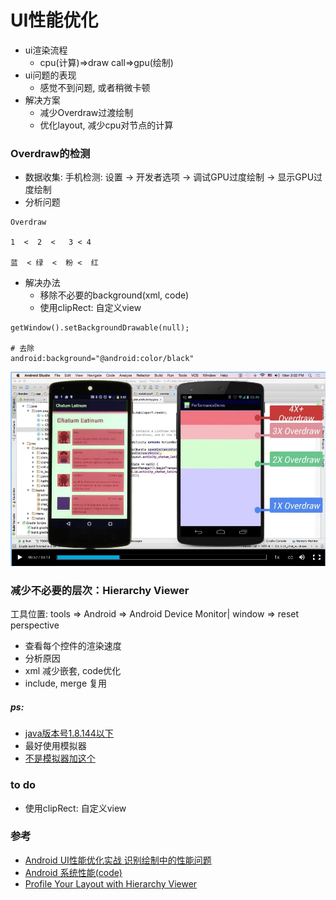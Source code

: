 # UI性能优化

* ui渲染流程
  * cpu(计算)=>draw call=>gpu(绘制)
* ui问题的表现    
  * 感觉不到问题, 或者稍微卡顿
* 解决方案
  * 减少Overdraw过渡绘制
  * 优化layout, 减少cpu对节点的计算

### Overdraw的检测

* 数据收集: 手机检测: 设置 -> 开发者选项 -> 调试GPU过度绘制 -> 显示GPU过度绘制   
* 分析问题

```
Overdraw

1  <  2  <   3 < 4

蓝  < 绿  <  粉 <  红

```    

* 解决办法
  * 移除不必要的background(xml, code)
  * 使用clipRect: 自定义view

```
getWindow().setBackgroundDrawable(null);

# 去除
android:background="@android:color/black"

```
![Alt text](https://github.com/UC10D/android-optimization/blob/master/image/4A7C20C5-FCF4-424A-96C8-AC8AF06D6D47.png)



### 减少不必要的层次：Hierarchy Viewer

工具位置: tools => Android => Android Device Monitor| window => reset perspective
 

* 查看每个控件的渲染速度
* 分析原因
* xml 减少嵌套, code优化 
* include, merge 复用

##### ps:

* [java版本号1.8.144以下](https://github.com/UC10D/Bugs/blob/master/README.md)
* 最好使用模拟器
* [不是模拟器加这个](https://github.com/romainguy/ViewServer)


### to do

* 使用clipRect: 自定义view


### 参考

* [Android UI性能优化实战 识别绘制中的性能问题](http://blog.csdn.net/lmj623565791/article/details/45556391/)
* [Android 系统性能(code)](https://github.com/udacity/ud825-render/tree/1.11_chat_with_overdraws)
* [Profile Your Layout with Hierarchy Viewer](https://developer.android.com/studio/profile/hierarchy-viewer.html)
